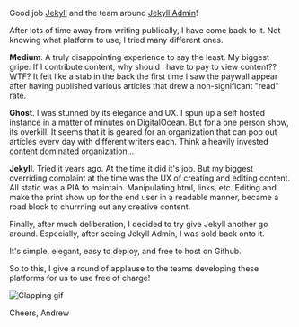 <!-- title:Good Job Jekyll -->

Good job [Jekyll](https://jekyllrb.com/) and the team around [Jekyll Admin](https://github.com/jekyll/jekyll-admin)!

After lots of time away from writing publically, I have come back to it. Not knowing what platform to use, I tried many different ones. 

**Medium**. A truly disappointing experience to say the least. My biggest gripe: If I contribute content, why should I have to pay to view content?? WTF? It felt like a stab in the back the first time I saw the paywall appear after having published various articles that drew a non-significant "read" rate.

**Ghost**. I was stunned by its elegance and UX. I spun up a self hosted instance in a matter of minutes on DigitalOcean. But for a one person show, its overkill. It seems that it is geared for an organization that can pop out articles every day with different writers each. Think a heavily invested content dominated organization...

**Jekyll**. Tried it years ago. At the time it did it's job. But my biggest overriding complaint at the time was the UX of creating and editing content. All static was a PIA to maintain. Manipulating html, links, etc. Editing and make the print show up for the end user in a readable manner, became a road block to churrning out any creative content. 

Finally, after much deliberation, I decided to try give Jekyll another go around. Especially, after seeing Jekyll Admin, I was sold back onto it. 

It's simple, elegant, easy to deploy, and free to host on Github. 

So to this, I give a round of applause to the teams developing these platforms for us to use free of charge!

![Clapping gif](https://media.giphy.com/media/YGJBp5EgyVP9K/giphy.gif)

Cheers,
Andrew
